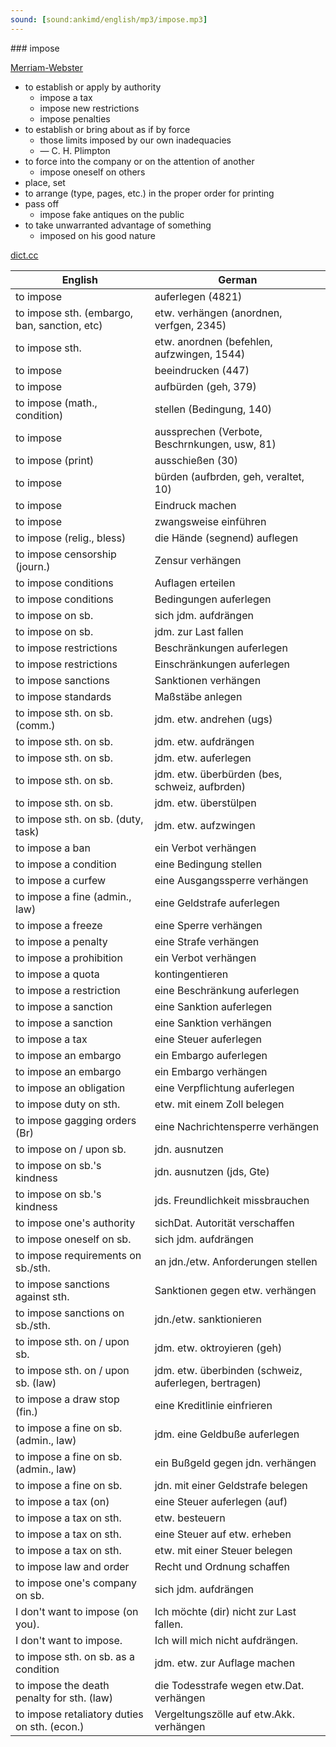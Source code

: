 ```yaml
---
sound: [sound:ankimd/english/mp3/impose.mp3]
---
```


\### impose

[Merriam-Webster](https://www.merriam-webster.com/dictionary/impose)

- to establish or apply by authority
    - impose a tax
    - impose new restrictions
    - impose penalties
- to establish or bring about as if by force
    - those limits imposed by our own inadequacies
    - — C. H. Plimpton
- to force into the company or on the attention of another
    - impose oneself on others
- place, set
- to arrange (type, pages, etc.) in the proper order for printing
- pass off
    - impose fake antiques on the public
- to take unwarranted advantage of something
    - imposed on his good nature

[dict.cc](https://www.dict.cc/impose)

| English        | German       |
| -------------- | ------------ |
| to impose | auferlegen (4821) |
| to impose sth. (embargo, ban, sanction, etc) | etw. verhängen (anordnen, verfgen, 2345) |
| to impose sth. | etw. anordnen (befehlen, aufzwingen, 1544) |
| to impose | beeindrucken (447) |
| to impose | aufbürden (geh, 379) |
| to impose (math., condition) | stellen (Bedingung, 140) |
| to impose | aussprechen (Verbote, Beschrnkungen, usw, 81) |
| to impose (print) | ausschießen (30) |
| to impose | bürden (aufbrden, geh, veraltet, 10) |
| to impose | Eindruck machen |
| to impose | zwangsweise einführen |
| to impose (relig., bless) | die Hände (segnend) auflegen |
| to impose censorship (journ.) | Zensur verhängen |
| to impose conditions | Auflagen erteilen |
| to impose conditions | Bedingungen auferlegen |
| to impose on sb. | sich jdm. aufdrängen |
| to impose on sb. | jdm. zur Last fallen |
| to impose restrictions | Beschränkungen auferlegen |
| to impose restrictions | Einschränkungen auferlegen |
| to impose sanctions | Sanktionen verhängen |
| to impose standards | Maßstäbe anlegen |
| to impose sth. on sb. (comm.) | jdm. etw. andrehen (ugs) |
| to impose sth. on sb. | jdm. etw. aufdrängen |
| to impose sth. on sb. | jdm. etw. auferlegen |
| to impose sth. on sb. | jdm. etw. überbürden (bes, schweiz, aufbrden) |
| to impose sth. on sb. | jdm. etw. überstülpen |
| to impose sth. on sb. (duty, task) | jdm. etw. aufzwingen |
| to impose a ban | ein Verbot verhängen |
| to impose a condition | eine Bedingung stellen |
| to impose a curfew | eine Ausgangssperre verhängen |
| to impose a fine (admin., law) | eine Geldstrafe auferlegen |
| to impose a freeze | eine Sperre verhängen |
| to impose a penalty | eine Strafe verhängen |
| to impose a prohibition | ein Verbot verhängen |
| to impose a quota | kontingentieren |
| to impose a restriction | eine Beschränkung auferlegen |
| to impose a sanction | eine Sanktion auferlegen |
| to impose a sanction | eine Sanktion verhängen |
| to impose a tax | eine Steuer auferlegen |
| to impose an embargo | ein Embargo auferlegen |
| to impose an embargo | ein Embargo verhängen |
| to impose an obligation | eine Verpflichtung auferlegen |
| to impose duty on sth. | etw. mit einem Zoll belegen |
| to impose gagging orders (Br) | eine Nachrichtensperre verhängen |
| to impose on / upon sb. | jdn. ausnutzen |
| to impose on sb.'s kindness | jdn. ausnutzen (jds, Gte) |
| to impose on sb.'s kindness | jds. Freundlichkeit missbrauchen |
| to impose one's authority | sichDat. Autorität verschaffen |
| to impose oneself on sb. | sich jdm. aufdrängen |
| to impose requirements on sb./sth. | an jdn./etw. Anforderungen stellen |
| to impose sanctions against sth. | Sanktionen gegen etw. verhängen |
| to impose sanctions on sb./sth. | jdn./etw. sanktionieren |
| to impose sth. on / upon sb. | jdm. etw. oktroyieren (geh) |
| to impose sth. on / upon sb. (law) | jdm. etw. überbinden (schweiz, auferlegen, bertragen) |
| to impose a draw stop (fin.) | eine Kreditlinie einfrieren |
| to impose a fine on sb. (admin., law) | jdm. eine Geldbuße auferlegen |
| to impose a fine on sb. (admin., law) | ein Bußgeld gegen jdn. verhängen |
| to impose a fine on sb. | jdn. mit einer Geldstrafe belegen |
| to impose a tax (on) | eine Steuer auferlegen (auf) |
| to impose a tax on sth. | etw. besteuern |
| to impose a tax on sth. | eine Steuer auf etw. erheben |
| to impose a tax on sth. | etw. mit einer Steuer belegen |
| to impose law and order | Recht und Ordnung schaffen |
| to impose one's company on sb. | sich jdm. aufdrängen |
| I don't want to impose (on you). | Ich möchte (dir) nicht zur Last fallen. |
| I don't want to impose. | Ich will mich nicht aufdrängen. |
| to impose sth. on sb. as a condition | jdm. etw. zur Auflage machen |
| to impose the death penalty for sth. (law) | die Todesstrafe wegen etw.Dat. verhängen |
| to impose retaliatory duties on sth. (econ.) | Vergeltungszölle auf etw.Akk. verhängen |
